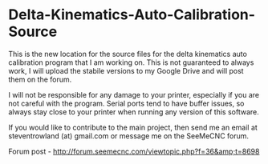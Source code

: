 # Delta-Kinematics-Auto-Calibration-Source
This is the new location for the source files for the delta kinematics auto calibration program that I am working on. This is not guaranteed to always work, I will upload the stabile versions to my Google Drive and will post them on the forum.

I will not be responsible for any damage to your printer, especially if you are not careful with the program. Serial ports tend to have buffer issues, so always stay close to your printer when running any version of this software.

If you would like to contribute to the main project, then send me an email at steventrowland (at) gmail.com or message me on the SeeMeCNC forum.

Forum post - http://forum.seemecnc.com/viewtopic.php?f=36&amp;t=8698